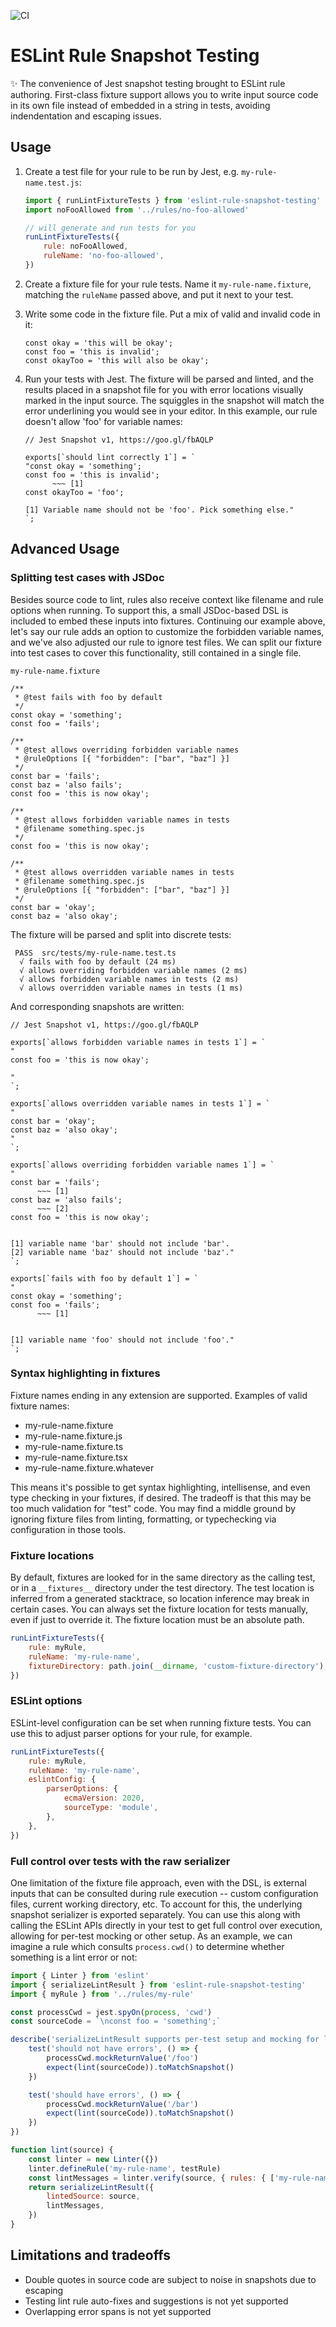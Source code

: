 ![CI](https://github.com/jwbay/eslint-snapshot-testing/workflows/CI/badge.svg)

# ESLint Rule Snapshot Testing

✨ The convenience of Jest snapshot testing brought to ESLint rule authoring. First-class fixture
support allows you to write input source code in its own file instead of embedded in a string in
tests, avoiding indendentation and escaping issues.

## Usage

1. Create a test file for your rule to be run by Jest, e.g. `my-rule-name.test.js`:

    ```js
    import { runLintFixtureTests } from 'eslint-rule-snapshot-testing'
    import noFooAllowed from '../rules/no-foo-allowed'

    // will generate and run tests for you
    runLintFixtureTests({
    	rule: noFooAllowed,
    	ruleName: 'no-foo-allowed',
    })
    ```

1. Create a fixture file for your rule tests. Name it `my-rule-name.fixture`, matching the
   `ruleName` passed above, and put it next to your test.
1. Write some code in the fixture file. Put a mix of valid and invalid code in it:
    ```
    const okay = 'this will be okay';
    const foo = 'this is invalid';
    const okayToo = 'this will also be okay';
    ```
1. Run your tests with Jest. The fixture will be parsed and linted, and the results placed in a
   snapshot file for you with error locations visually marked in the input source. The squiggles in
   the snapshot will match the error underlining you would see in your editor. In this example, our
   rule doesn't allow 'foo' for variable names:

    ```
    // Jest Snapshot v1, https://goo.gl/fbAQLP

    exports[`should lint correctly 1`] = `
    "const okay = 'something';
    const foo = 'this is invalid';
          ~~~ [1]
    const okayToo = 'foo';

    [1] Variable name should not be 'foo'. Pick something else."
    `;
    ```

## Advanced Usage

### Splitting test cases with JSDoc

Besides source code to lint, rules also receive context like filename and rule options when running.
To support this, a small JSDoc-based DSL is included to embed these inputs into fixtures. Continuing
our example above, let's say our rule adds an option to customize the forbidden variable names, and
we've also adjusted our rule to ignore test files. We can split our fixture into test cases to cover
this functionality, still contained in a single file.

`my-rule-name.fixture`

```
/**
 * @test fails with foo by default
 */
const okay = 'something';
const foo = 'fails';

/**
 * @test allows overriding forbidden variable names
 * @ruleOptions [{ "forbidden": ["bar", "baz"] }]
 */
const bar = 'fails';
const baz = 'also fails';
const foo = 'this is now okay';

/**
 * @test allows forbidden variable names in tests
 * @filename something.spec.js
 */
const foo = 'this is now okay';

/**
 * @test allows overridden variable names in tests
 * @filename something.spec.js
 * @ruleOptions [{ "forbidden": ["bar", "baz"] }]
 */
const bar = 'okay';
const baz = 'also okay';
```

The fixture will be parsed and split into discrete tests:

```
 PASS  src/tests/my-rule-name.test.ts
  √ fails with foo by default (24 ms)
  √ allows overriding forbidden variable names (2 ms)
  √ allows forbidden variable names in tests (2 ms)
  √ allows overridden variable names in tests (1 ms)
```

And corresponding snapshots are written:

```
// Jest Snapshot v1, https://goo.gl/fbAQLP

exports[`allows forbidden variable names in tests 1`] = `
"
const foo = 'this is now okay';

"
`;

exports[`allows overridden variable names in tests 1`] = `
"
const bar = 'okay';
const baz = 'also okay';
"
`;

exports[`allows overriding forbidden variable names 1`] = `
"
const bar = 'fails';
      ~~~ [1]
const baz = 'also fails';
      ~~~ [2]
const foo = 'this is now okay';


[1] variable name 'bar' should not include 'bar'.
[2] variable name 'baz' should not include 'baz'."
`;

exports[`fails with foo by default 1`] = `
"
const okay = 'something';
const foo = 'fails';
      ~~~ [1]


[1] variable name 'foo' should not include 'foo'."
`;

```

### Syntax highlighting in fixtures

Fixture names ending in any extension are supported. Examples of valid fixture names:

-   my-rule-name.fixture
-   my-rule-name.fixture.js
-   my-rule-name.fixture.ts
-   my-rule-name.fixture.tsx
-   my-rule-name.fixture.whatever

This means it's possible to get syntax highlighting, intellisense, and even type checking in your
fixtures, if desired. The tradeoff is that this may be too much validation for "test" code. You may
find a middle ground by ignoring fixture files from linting, formatting, or typechecking via
configuration in those tools.

### Fixture locations

By default, fixtures are looked for in the same directory as the calling test, or in a
`__fixtures__` directory under the test directory. The test location is inferred from a generated
stacktrace, so location inference may break in certain cases. You can always set the fixture
location for tests manually, even if just to override it. The fixture location must be an absolute
path.

```js
runLintFixtureTests({
	rule: myRule,
	ruleName: 'my-rule-name',
	fixtureDirectory: path.join(__dirname, 'custom-fixture-directory'),
})
```

### ESLint options

ESLint-level configuration can be set when running fixture tests. You can use this to adjust parser
options for your rule, for example.

```js
runLintFixtureTests({
	rule: myRule,
	ruleName: 'my-rule-name',
	eslintConfig: {
		parserOptions: {
			ecmaVersion: 2020,
			sourceType: 'module',
		},
	},
})
```

### Full control over tests with the raw serializer

One limitation of the fixture file approach, even with the DSL, is external inputs that can be
consulted during rule execution -- custom configuration files, current working directory, etc. To
account for this, the underlying snapshot serializer is exported separately. You can use this along
with calling the ESLint APIs directly in your test to get full control over execution, allowing for
per-test mocking or other setup. As an example, we can imagine a rule which consults `process.cwd()`
to determine whether something is a lint error or not:

```js
import { Linter } from 'eslint'
import { serializeLintResult } from 'eslint-rule-snapshot-testing'
import { myRule } from '../rules/my-rule'

const processCwd = jest.spyOn(process, 'cwd')
const sourceCode = `\nconst foo = 'something';`

describe('serializeLintResult supports per-test setup and mocking for lint rules', () => {
	test('should not have errors', () => {
		processCwd.mockReturnValue('/foo')
		expect(lint(sourceCode)).toMatchSnapshot()
	})

	test('should have errors', () => {
		processCwd.mockReturnValue('/bar')
		expect(lint(sourceCode)).toMatchSnapshot()
	})
})

function lint(source) {
	const linter = new Linter({})
	linter.defineRule('my-rule-name', testRule)
	const lintMessages = linter.verify(source, { rules: { ['my-rule-name']: 'error' } })
	return serializeLintResult({
		lintedSource: source,
		lintMessages,
	})
}
```

## Limitations and tradeoffs

-   Double quotes in source code are subject to noise in snapshots due to escaping
-   Testing lint rule auto-fixes and suggestions is not yet supported
-   Overlapping error spans is not yet supported
